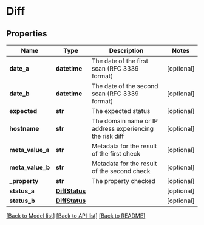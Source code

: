# Diff

## Properties
Name | Type | Description | Notes
------------ | ------------- | ------------- | -------------
**date_a** | **datetime** | The date of the first scan (RFC 3339 format) | [optional] 
**date_b** | **datetime** | The date of the second scan (RFC 3339 format) | [optional] 
**expected** | **str** | The expected status | [optional] 
**hostname** | **str** | The domain name or IP address experiencing the risk diff | [optional] 
**meta_value_a** | **str** | Metadata for the result of the first check | [optional] 
**meta_value_b** | **str** | Metadata for the result of the second check | [optional] 
**_property** | **str** | The property checked | [optional] 
**status_a** | [**DiffStatus**](DiffStatus.md) |  | [optional] 
**status_b** | [**DiffStatus**](DiffStatus.md) |  | [optional] 

[[Back to Model list]](../README.md#documentation-for-models) [[Back to API list]](../README.md#documentation-for-api-endpoints) [[Back to README]](../README.md)


